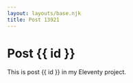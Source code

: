 ```yaml
---
layout: layouts/base.njk
title: Post 13921
---
```


# Post {{ id }}

This is post {{ id }} in my Eleventy project.
